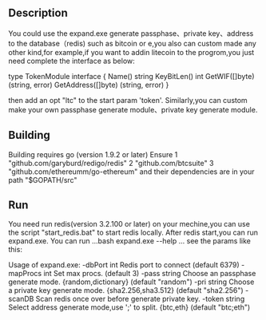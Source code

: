 ﻿## Description

You could use the expand.exe generate passphase、private key、address to the database（redis) such as bitcoin or e,you also can custom made
any other kind,for example,if you want to addin litecoin to the progrom,you just need complete the interface as below:


type TokenModule interface {
	Name() string
	KeyBitLen() int
	GetWIF([]byte) (string, error)
	GetAddress([]byte) (string, error)
}


then add an opt "ltc" to the start param 'token'.
Similarly,you can custom make your own passphase generate module、private key generate module.

## Building

Building requires go (version 1.9.2 or later)
Ensure
1 "github.com/garyburd/redigo/redis"
2 "github.com/btcsuite"
3 "github.com/ethereumm/go-ethereum"
and their dependencies are in your path "$GOPATH/src"

## Run

You need run redis(version 3.2.100 or later) on your mechine,you can use the script "start_redis.bat" to start redis locally.
After redis start,you can run expand.exe.
You can run 
...bash
expand.exe --help
...
see the params like this:

Usage of expand.exe:
  -dbPort int
        Redis port to connect (default 6379)
  -mapProcs int
        Set max procs. (default 3)
  -pass string
        Choose an passphase generate mode.      {random,dictionary} (default "random")
  -pri string
        Choose a private key generate mode.     {sha2.256,sha3.512} (default "sha2.256")
  -scanDB
        Scan redis once over before generate private key.
  -token string
        Select address generate mode,use ';' to split.  {btc,eth} (default "btc;eth")
